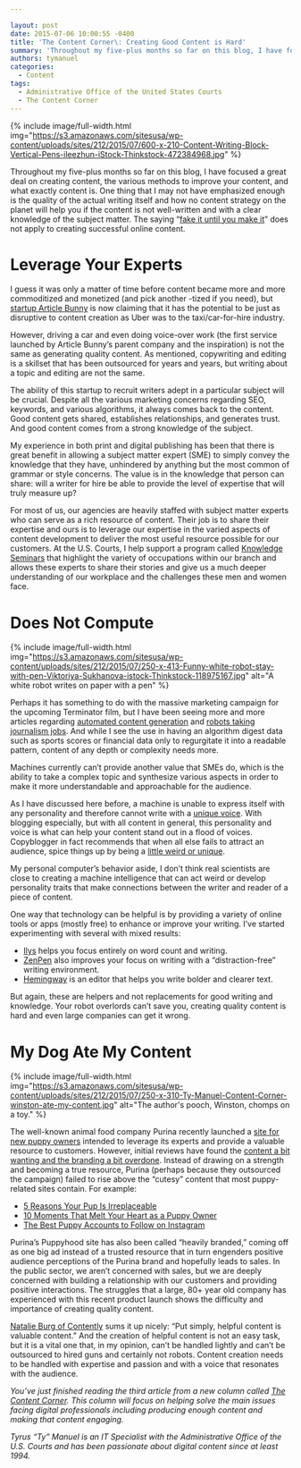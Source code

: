 ```yaml
---

layout: post
date: 2015-07-06 10:00:55 -0400
title: 'The Content Corner\: Creating Good Content is Hard'
summary: 'Throughout my five-plus months so far on this blog, I have focused a great deal on creating content, the various methods to improve your content, and what exactly content is. One thing that I may not have emphasized enough is the quality of the actual writing itself and how no content strategy on the planet'
authors: tymanuel
categories:
  - Content
tags:
  - Administrative Office of the United States Courts
  - The Content Corner
---
```



{% include image/full-width.html img="https://s3.amazonaws.com/sitesusa/wp-content/uploads/sites/212/2015/07/600-x-210-Content-Writing-Block-Vertical-Pens-ileezhun-iStock-Thinkstock-472384968.jpg" %} 

Throughout my five-plus months so far on this blog, I have focused a great deal on creating content, the various methods to improve your content, and what exactly content is. One thing that I may not have emphasized enough is the quality of the actual writing itself and how no content strategy on the planet will help you if the content is not well-written and with a clear knowledge of the subject matter. The saying “[fake it until you make it](http://www.copyblogger.com/dork-copy/)” does not apply to creating successful online content.

# Leverage Your Experts

I guess it was only a matter of time before content became more and more commoditized and monetized (and pick another -tized if you need), but [startup Article Bunny](http://mashable.com/2015/06/21/articlebunny-content-marketing/) is now claiming that it has the potential to be just as disruptive to content creation as Uber was to the taxi/car-for-hire industry.

However, driving a car and even doing voice-over work (the first service launched by Article Bunny’s parent company and the inspiration) is not the same as generating quality content. As mentioned, copywriting and editing is a skillset that has been outsourced for years and years, but writing about a topic and editing are not the same.

The ability of this startup to recruit writers adept in a particular subject will be crucial. Despite all the various marketing concerns regarding SEO, keywords, and various algorithms, it always comes back to the content. Good content gets shared, establishes relationships, and generates trust. And good content comes from a strong knowledge of the subject.

My experience in both print and digital publishing has been that there is great benefit in allowing a subject matter expert (SME) to simply convey the knowledge that they have, unhindered by anything but the most common of grammar or style concerns. The value is in the knowledge that person can share: will a writer for hire be able to provide the level of expertise that will truly measure up?

For most of us, our agencies are heavily staffed with subject matter experts who can serve as a rich resource of content. Their job is to share their expertise and ours is to leverage our expertise in the varied aspects of content development to deliver the most useful resource possible for our customers. At the U.S. Courts, I help support a program called [Knowledge Seminars](https://youtu.be/BaDn3MqIHVA) that highlight the variety of occupations within our branch and allows these experts to share their stories and give us a much deeper understanding of our workplace and the challenges these men and women face.

# Does Not Compute 
{% include image/full-width.html img="https://s3.amazonaws.com/sitesusa/wp-content/uploads/sites/212/2015/07/250-x-413-Funny-white-robot-stay-with-pen-Viktoriya-Sukhanova-istock-Thinkstock-118975167.jpg" alt="A white robot writes on paper with a pen" %} 

Perhaps it has something to do with the massive marketing campaign for the upcoming Terminator film, but I have been seeing more and more articles regarding [automated content generation](http://futurecontent.co/automated-content-can-algorithms-write-your-content/) and [robots taking journalism jobs](http://www.theverge.com/2015/1/29/7939067/ap-journalism-automation-robots-financial-reporting). And while I see the use in having an algorithm digest data such as sports scores or financial data only to regurgitate it into a readable pattern, content of any depth or complexity needs more.

Machines currently can’t provide another value that SMEs do, which is the ability to take a complex topic and synthesize various aspects in order to make it more understandable and approachable for the audience.

As I have discussed here before, a machine is unable to express itself with any personality and therefore cannot write with a [unique voice](https://www.WHATEVER/2015/04/20/the-content-corner-finding-your-voice/). With blogging especially, but with all content in general, this personality and voice is what can help your content stand out in a flood of voices. Copyblogger in fact recommends that when all else fails to attract an audience, spice things up by being a [little weird or unique](http://www.copyblogger.com/confident-bloggers/).

My personal computer’s behavior aside, I don’t think real scientists are close to creating a machine intelligence that can act weird or develop personality traits that make connections between the writer and reader of a piece of content.

One way that technology can be helpful is by providing a variety of online tools or apps (mostly free) to enhance or improve your writing. I’ve started experimenting with several with mixed results:

  * [Ilys](https://www.ilys.com/welcome) helps you focus entirely on word count and writing.
  * [ZenPen](http://www.zenpen.io/) also improves your focus on writing with a “distraction-free” writing environment.
  * [Hemingway](http://www.hemingwayapp.com/) is an editor that helps you write bolder and clearer text.

But again, these are helpers and not replacements for good writing and knowledge. Your robot overlords can’t save you, creating quality content is hard and even large companies can get it wrong.

# My Dog Ate My Content 
{% include image/full-width.html img="https://s3.amazonaws.com/sitesusa/wp-content/uploads/sites/212/2015/07/250-x-310-Ty-Manuel-Content-Corner-winston-ate-my-content.jpg" alt="The author's pooch, Winston, chomps on a toy." %} 

The well-known animal food company Purina recently launched a [site for new puppy owners](https://puppyhood.com/) intended to leverage its experts and provide a valuable resource to customers. However, initial reviews have found the [content a bit wanting and the branding a bit overdone](http://contently.com/strategist/2015/06/29/puppy-love-inside-purinas-ambitious-new-content-play/). Instead of drawing on a strength and becoming a true resource, Purina (perhaps because they outsourced the campaign) failed to rise above the “cutesy” content that most puppy-related sites contain. For example:

  * [5 Reasons Your Pup Is Irreplaceable](https://puppyhood.com/articles/1367/5-reasons-your-pup-is-irreplaceable/1366)
  * [10 Moments That Melt Your Heart as a Puppy Owner](https://puppyhood.com/articles/1400/10-moments-that-will-melt-your-heart-as-a-puppy-owner/1366)
  * [The Best Puppy Accounts to Follow on Instagram](https://puppyhood.com/articles/1444/how-to-prep-your-pup-when-youre-expecting/1366)

Purina’s Puppyhood site has also been called “heavily branded,” coming off as one big ad instead of a trusted resource that in turn engenders positive audience perceptions of the Purina brand and hopefully leads to sales. In the public sector, we aren’t concerned with sales, but we are deeply concerned with building a relationship with our customers and providing positive interactions. The struggles that a large, 80+ year old company has experienced with this recent product launch shows the difficulty and importance of creating quality content.

[Natalie Burg of Contently](https://natalieburg.contently.com/) sums it up nicely: “Put simply, helpful content is valuable content.” And the creation of helpful content is not an easy task, but it is a vital one that, in my opinion, can’t be handled lightly and can’t be outsourced to hired guns and certainly not robots. Content creation needs to be handled with expertise and passion and with a voice that resonates with the audience.

_You’ve just finished reading the third article from a new column called [The Content Corner](https://www.WHATEVER/tag/the-content-corner/). This column will focus on helping solve the main issues facing digital professionals including producing enough content and making that content engaging._

_Tyrus “Ty” Manuel is an IT Specialist with the Administrative Office of the U.S. Courts and has been passionate about digital content since at least 1994._